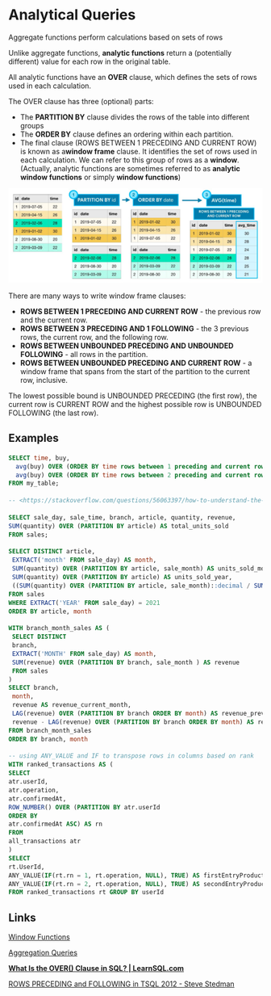 # Analytical Queries

Aggregate functions perform calculations based on sets of rows

Unlike aggregate functions, **analytic functions** return a (potentially different) value for each row in the original table.

All analytic functions have an **OVER** clause, which defines the sets of rows used in each calculation.

The OVER clause has three (optional) parts:

- The **PARTITION BY** clause divides the rows of the table into different groups
- The **ORDER BY** clause defines an ordering within each partition.
- The final clause (ROWS BETWEEN 1 PRECEDING AND CURRENT ROW) is known as a**window frame** clause. It identifies the set of rows used in each calculation. We can refer to this group of rows as a **window**. (Actually, analytic functions are sometimes referred to as **analytic window functions** or simply **window functions**)

![image](../../../media/DQL-Data-Query-Language_Aggregation-Analytical-Queries-SQL-Analytics-image1.jpg)

There are many ways to write window frame clauses:

- **ROWS BETWEEN 1 PRECEDING AND CURRENT ROW** - the previous row and the current row.
- **ROWS BETWEEN 3 PRECEDING AND 1 FOLLOWING** - the 3 previous rows, the current row, and the following row.
- **ROWS BETWEEN UNBOUNDED PRECEDING AND UNBOUNDED FOLLOWING** - all rows in the partition.
- **ROWS BETWEEN UNBOUNDED PRECEDING AND CURRENT ROW** - a window frame that spans from the start of the partition to the current row, inclusive.

The lowest possible bound  is UNBOUNDED PRECEDING (the first row), the current row is CURRENT ROW and the highest possible row is UNBOUNDED FOLLOWING (the last row).

## Examples

```sql
SELECT time, buy,
  avg(buy) OVER (ORDER BY time rows between 1 preceding and current row) as average_2,
  avg(buy) OVER (ORDER BY time rows between 2 preceding and current row) as average_3
FROM my_table;

-- <https://stackoverflow.com/questions/56063397/how-to-understand-the-results-of-rows-between-2-preceding-and-current-row>

SELECT sale_day, sale_time, branch, article, quantity, revenue,
SUM(quantity) OVER (PARTITION BY article) AS total_units_sold
FROM sales;

SELECT DISTINCT article,
 EXTRACT('month' FROM sale_day) AS month,
 SUM(quantity) OVER (PARTITION BY article, sale_month) AS units_sold_month,
 SUM(quantity) OVER (PARTITION BY article) AS units_sold_year,
 ((SUM(quantity) OVER (PARTITION BY article, sale_month)::decimal / SUM(quantity) OVER (PARTITION BY article)::decimal ) * 100) AS month_percentage
FROM sales
WHERE EXTRACT('YEAR' FROM sale_day) = 2021
ORDER BY article, month

WITH branch_month_sales AS (
 SELECT DISTINCT
 branch,
 EXTRACT('MONTH' FROM sale_day) AS month,
 SUM(revenue) OVER (PARTITION BY branch, sale_month ) AS revenue
 FROM sales
)
SELECT branch,
 month,
 revenue AS revenue_current_month,
 LAG(revenue) OVER (PARTITION BY branch ORDER BY month) AS revenue_prev_month,
 revenue - LAG(revenue) OVER (PARTITION BY branch ORDER BY month) AS revenue_delta
FROM branch_month_sales
ORDER BY branch, month

-- using ANY_VALUE and IF to transpose rows in columns based on rank
WITH ranked_transactions AS (
SELECT
atr.userId,
atr.operation,
atr.confirmedAt,
ROW_NUMBER() OVER (PARTITION BY atr.userId
ORDER BY
atr.confirmedAt ASC) AS rn
FROM
all_transactions atr
)
SELECT
rt.UserId,
ANY_VALUE(IF(rt.rn = 1, rt.operation, NULL), TRUE) AS firstEntryProduct,
ANY_VALUE(IF(rt.rn = 2, rt.operation, NULL), TRUE) AS secondEntryProduct,
FROM ranked_transactions rt GROUP BY userId
```

## Links

[Window Functions](languages/sql/dql-data-query-language/window-functions.md)

[Aggregation Queries](languages/sql/dql-data-query-language/aggregation-queries.md)

**[What Is the OVER() Clause in SQL? | LearnSQL.com](https://learnsql.com/blog/sql-over-clause/)**

[ROWS PRECEDING and FOLLOWING in TSQL 2012 - Steve Stedman](https://stevestedman.com/2012/03/rows-preceding-and-following-in-tsql-2012/)
